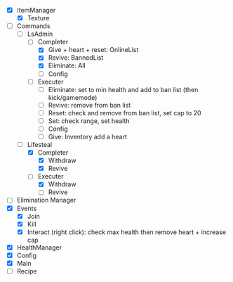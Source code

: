 - [x] ItemManager
  - [x] Texture
- [ ] Commands
  - [ ] LsAdmin
    - [ ] Completer
      - [x] Give + heart + reset: OnlineList
      - [x] Revive: BannedList
      - [x] Eliminate: All
      - [ ] Config
    - [ ] Executer
      - [ ] Eliminate: set to min health and add to ban list (then kick/gamemode)
      - [ ] Revive: remove from ban list
      - [ ] Reset: check and remove from ban list, set cap to 20
      - [ ] Set: check range, set health
      - [ ] Config
      - [ ] Give: Inventory add a heart
  - [ ] Lifesteal
    - [x] Completer
      - [x] Withdraw
      - [x] Revive
    - [ ] Executer
      - [x] Withdraw
      - [ ] Revive
- [ ] Elimination Manager
- [x] Events
  - [x] Join
  - [x] Kill
  - [x] Interact (right click): check max health then remove heart + increase cap
- [x] HealthManager
- [x] Config
- [x] Main
- [ ] Recipe